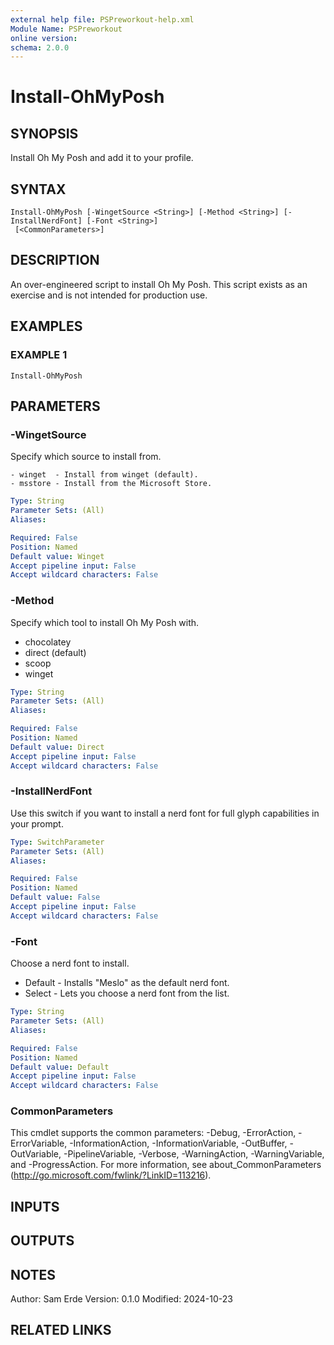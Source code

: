 ```yaml
---
external help file: PSPreworkout-help.xml
Module Name: PSPreworkout
online version:
schema: 2.0.0
---
```


# Install-OhMyPosh

## SYNOPSIS

Install Oh My Posh and add it to your profile.

## SYNTAX

```
Install-OhMyPosh [-WingetSource <String>] [-Method <String>] [-InstallNerdFont] [-Font <String>]
 [<CommonParameters>]
```

## DESCRIPTION

An over-engineered script to install Oh My Posh.
This script exists as an exercise and is not intended for production use.

## EXAMPLES

### EXAMPLE 1

```
Install-OhMyPosh
```

## PARAMETERS

### -WingetSource

Specify which source to install from.

    - winget  - Install from winget (default).
    - msstore - Install from the Microsoft Store.

```yaml
Type: String
Parameter Sets: (All)
Aliases:

Required: False
Position: Named
Default value: Winget
Accept pipeline input: False
Accept wildcard characters: False
```

### -Method

Specify which tool to install Oh My Posh with.

- chocolatey
- direct (default)
- scoop
- winget

```yaml
Type: String
Parameter Sets: (All)
Aliases:

Required: False
Position: Named
Default value: Direct
Accept pipeline input: False
Accept wildcard characters: False
```

### -InstallNerdFont

Use this switch if you want to install a nerd font for full glyph capabilities in your prompt.

```yaml
Type: SwitchParameter
Parameter Sets: (All)
Aliases:

Required: False
Position: Named
Default value: False
Accept pipeline input: False
Accept wildcard characters: False
```

### -Font

Choose a nerd font to install.

- Default - Installs "Meslo" as the default nerd font.
- Select - Lets you choose a nerd font from the list.

```yaml
Type: String
Parameter Sets: (All)
Aliases:

Required: False
Position: Named
Default value: Default
Accept pipeline input: False
Accept wildcard characters: False
```

### CommonParameters

This cmdlet supports the common parameters: -Debug, -ErrorAction, -ErrorVariable, -InformationAction, -InformationVariable, -OutBuffer, -OutVariable, -PipelineVariable, -Verbose, -WarningAction, -WarningVariable, and -ProgressAction.
For more information, see about_CommonParameters (http://go.microsoft.com/fwlink/?LinkID=113216).

## INPUTS

## OUTPUTS

## NOTES

Author: Sam Erde
Version: 0.1.0
Modified: 2024-10-23

## RELATED LINKS
